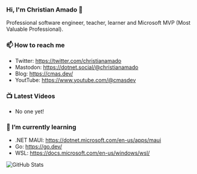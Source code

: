 ### Hi, I'm Christian Amado 👋

Professional software engineer, teacher, learner and Microsoft MVP (Most Valuable Professional).

### 📫 How to reach me
- Twitter:  https://twitter.com/christianamado
- Mastodon: <a rel="me" href="https://dotnet.social/@christianamado">https://dotnet.social/@christianamado</a>
- Blog:  https://cmas.dev/
- YoutTube:  https://www.youtube.com/@cmasdev

### 📺 Latest Videos
- No one yet!

### 🌱 I’m currently learning
- .NET MAUI: https://dotnet.microsoft.com/en-us/apps/maui
- Go: https://go.dev/
- WSL: https://docs.microsoft.com/en-us/windows/wsl/

![GitHub Stats](https://github.com/cmasdev/github-stats/blob/master/generated/overview.svg#gh-light-mode-only)

<!--
Here are some ideas to get you started:

- 🔭 I’m currently working on ...
- 🌱 I’m currently learning ...
- 👯 I’m looking to collaborate on ...
- 🤔 I’m looking for help with ...
- 💬 Ask me about ...
- 📫 How to reach me: ...
- 😄 Pronouns: ...
- ⚡ Fun fact: ...
-->
